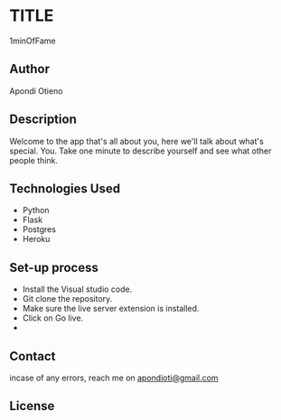 # TITLE
1minOfFame

## Author
Apondi Otieno

## Description
Welcome to the app that's all about you, here we'll talk about what's special. You. Take one minute to describe yourself and see what other people think. 

## Technologies Used
- Python
- Flask
- Postgres
- Heroku

## Set-up process
- Install the Visual studio code.
- Git clone the repository.
- Make sure the live server extension is installed.
- Click on Go live.
- 
## Contact
incase of any errors, reach me on apondioti@gmail.com

## License
